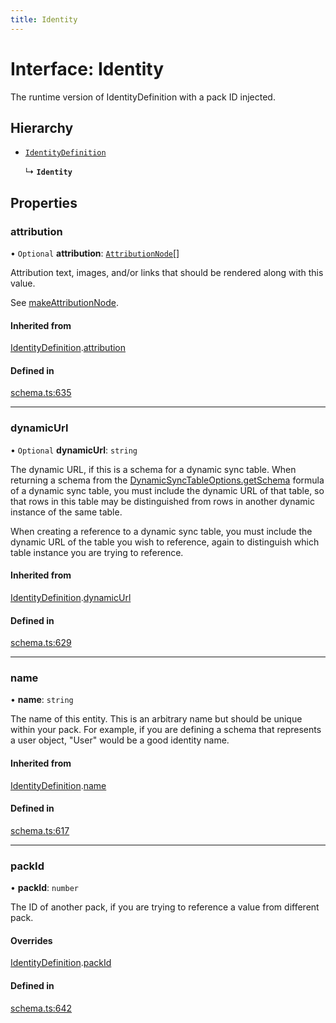 ```yaml
---
title: Identity
---
```

# Interface: Identity

The runtime version of IdentityDefinition with a pack ID injected.

## Hierarchy

- [`IdentityDefinition`](IdentityDefinition.md)

  ↳ **`Identity`**

## Properties

### attribution

• `Optional` **attribution**: [`AttributionNode`](../types/AttributionNode.md)[]

Attribution text, images, and/or links that should be rendered along with this value.

See [makeAttributionNode](../functions/makeAttributionNode.md).

#### Inherited from

[IdentityDefinition](IdentityDefinition.md).[attribution](IdentityDefinition.md#attribution)

#### Defined in

[schema.ts:635](https://github.com/coda/packs-sdk/blob/main/schema.ts#L635)

___

### dynamicUrl

• `Optional` **dynamicUrl**: `string`

The dynamic URL, if this is a schema for a dynamic sync table. When returning a schema from the
[DynamicSyncTableOptions.getSchema](DynamicSyncTableOptions.md#getschema) formula of a dynamic sync table, you must include
the dynamic URL of that table, so that rows
in this table may be distinguished from rows in another dynamic instance of the same table.

When creating a reference to a dynamic sync table, you must include the dynamic URL of the table
you wish to reference, again to distinguish which table instance you are trying to reference.

#### Inherited from

[IdentityDefinition](IdentityDefinition.md).[dynamicUrl](IdentityDefinition.md#dynamicurl)

#### Defined in

[schema.ts:629](https://github.com/coda/packs-sdk/blob/main/schema.ts#L629)

___

### name

• **name**: `string`

The name of this entity. This is an arbitrary name but should be unique within your pack.
For example, if you are defining a schema that represents a user object, "User" would be a good identity name.

#### Inherited from

[IdentityDefinition](IdentityDefinition.md).[name](IdentityDefinition.md#name)

#### Defined in

[schema.ts:617](https://github.com/coda/packs-sdk/blob/main/schema.ts#L617)

___

### packId

• **packId**: `number`

The ID of another pack, if you are trying to reference a value from different pack.

#### Overrides

[IdentityDefinition](IdentityDefinition.md).[packId](IdentityDefinition.md#packid)

#### Defined in

[schema.ts:642](https://github.com/coda/packs-sdk/blob/main/schema.ts#L642)
